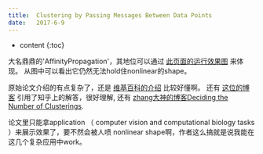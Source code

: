 ```yaml
--- 
title:  Clustering by Passing Messages Between Data Points
date:   2017-6-9
---
```




* content
{:toc}

大名鼎鼎的'AffinityPropagation'，其地位可以通过 [此页面的运行效果图](http://scikit-learn.org/stable/auto_examples/cluster/plot_cluster_comparison.html#sphx-glr-auto-examples-cluster-plot-cluster-comparison-py) 来体现。
从图中可以看出它仍然无法hold住nonlinear的shape。

原始论文介绍的有点复杂了，还是 [维基百科的介绍](https://en.wikipedia.org/wiki/Affinity_propagation) 比较好懂啊。 还有 [这位的博客](https://wenkefendou.gitbooks.io/machine-learning/content/affinity_propagation.html) 引用了知乎上的解答，很好理解, 还有 [zhang大神的博客Deciding the Number of Clusterings](http://freemind.pluskid.org/machine-learning/deciding-the-number-of-clusterings/).

论文里只能拿application （ computer vision and computational biology tasks ）来展示效果了，要不然会被人喷 nonlinear shape啊，作者这么搞就是说我能在这几个复杂应用中work。